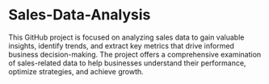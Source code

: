 # Sales-Data-Analysis
This GitHub project is focused on analyzing sales data to gain valuable insights, identify trends, and extract key metrics that drive informed business decision-making. The project offers a comprehensive examination of sales-related data to help businesses understand their performance, optimize strategies, and achieve growth. 
